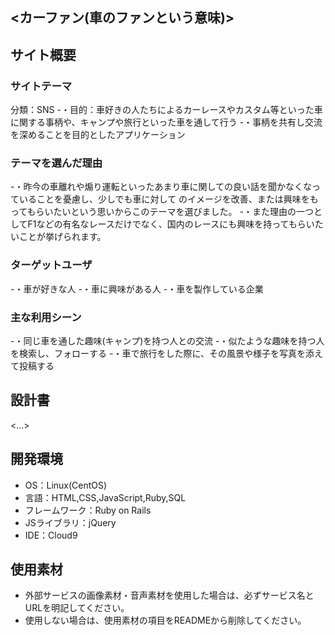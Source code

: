 ## <カーファン(車のファンという意味)>

## サイト概要
### サイトテーマ
分類：SNS
-・目的：車好きの人たちによるカーレースやカスタム等といった車に関する事柄や、キャンプや旅行といった車を通して行う
-・事柄を共有し交流を深めることを目的としたアプリケーション
### テーマを選んだ理由
-・昨今の車離れや煽り運転といったあまり車に関しての良い話を聞かなくなっていることを憂慮し、少しでも車に対して
のイメージを改善、または興味をもってもらいたいという思いからこのテーマを選びました。
-・また理由の一つとしてF1などの有名なレースだけでなく、国内のレースにも興味を持ってもらいたいことが挙げられます。
### ターゲットユーザ
-・車が好きな人
-・車に興味がある人
-・車を製作している企業
### 主な利用シーン
-・同じ車を通した趣味(キャンプ)を持つ人との交流
-・似たような趣味を持つ人を検索し、フォローする
-・車で旅行をした際に、その風景や様子を写真を添えて投稿する
## 設計書
<...>

## 開発環境
- OS：Linux(CentOS)
- 言語：HTML,CSS,JavaScript,Ruby,SQL
- フレームワーク：Ruby on Rails
- JSライブラリ：jQuery
- IDE：Cloud9

## 使用素材
- 外部サービスの画像素材・音声素材を使用した場合は、必ずサービス名とURLを明記してください。
- 使用しない場合は、使用素材の項目をREADMEから削除してください。